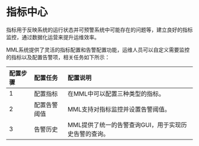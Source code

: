 # 指标中心

指标用于反映系统的运行状态并可预警系统中可能存在的问题等，建立良好的指标监控，通过数据化运营来提升运维效率。

MML系统提供了灵活的指标配置和告警配置功能，运维人员可以自定义需要监控的指标以及配置告警项，相关任务如下所示：


| 配置步骤 | 配置任务 | 配置说明 |
| :--- | :--- | :--- | 
| 1 | 配置指标 |  在MML中可以配置三种类型的指标。|
| 2 | 配置告警阈值 |  MML支持对指标监控并设置告警阈值。|
| 3 | 告警历史 | MML提供了统一的告警查询GUI，用于实现历史告警的查询。|















